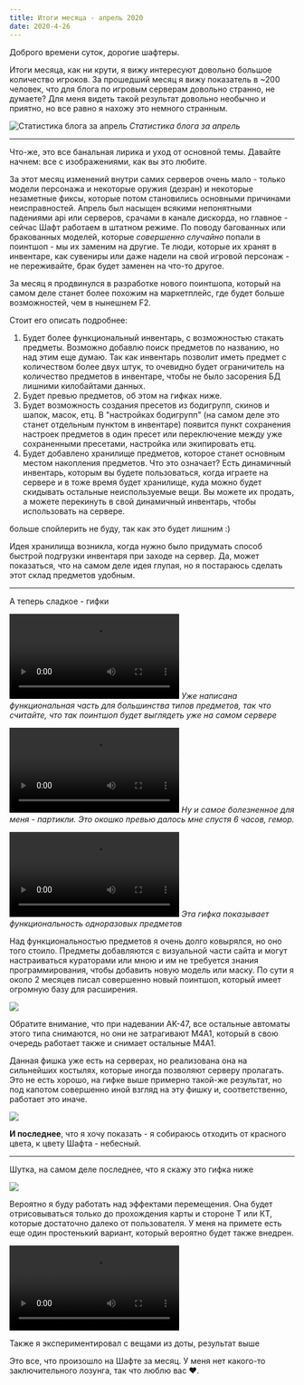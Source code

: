 ```yaml
---
title: Итоги месяца - апрель 2020
date: 2020-4-26
---
```


Доброго времени суток, дорогие шафтеры.

Итоги месяца, как ни крути, я вижу интересуют довольно большое количество игроков. За прошедший месяц я вижу показатель в ~200 человек, что для блога по игровым серверам довольно странно, не думаете? Для меня видеть такой результат довольно необычно и приятно, но все равно я нахожу это немного странным.

![Статистика блога за апрель](https://digital-garden.website.yandexcloud.net/images/archives/lost.png)
*Статистика блога за апрель*

* * *

Что-же, это все банальная лирика и уход от основной темы. Давайте начнем: все с изображениями, как вы это любите.

За этот месяц изменений внутри самих серверов очень мало - только модели персонажа и некоторые оружия (дезран) и некоторые незаметные фиксы, которые потом становились основными причинами неисправностей. Апрель был насыщен всякими непонятными падениями api или серверов, срачами в канале дискорда, но главное - сейчас Шафт работаем в штатном режиме. По поводу багованных или бракованных моделей, которые _совершенно случайно_ попали в поинтшоп - мы их заменим на другие. Те люди, которые их хранят в инвентаре, как сувениры или даже надели на свой игровой персонаж - не переживайте, брак будет заменен на что-то другое.

За месяц я продвинулся в разработке нового поинтшопа, который на самом деле станет более похожим на маркетплейс, где будет больше возможностей, чем в нынешнем F2.

Стоит его описать подробнее:

1.  Будет более функциональный инвентарь, с возможностью стакать предметы. Возможно добавлю поиск предметов по названию, но над этим еще думаю. Так как инвентарь позволит иметь предмет с количеством более двух штук, то очевидно будет ограничитель на количество предметов в инвентаре, чтобы не было засорения БД лишними килобайтами данных.
2.  Будет превью предметов, об этом на гифках ниже.
3.  Будет возможность создания пресетов из бодигрупп, скинов и шапок, масок, етц. В "настройках бодигрупп" (на самом деле это станет отдельным пунктом в инвентаре) появится пункт сохранения настроек предметов в один пресет или переключение между уже сохраненными пресетами, настройка или экипировать етц.
4.  Будет добавлено хранилище предметов, которое станет основным местом накопления предметов. Что это означает? Есть динамичный инвентарь, которым вы будете пользоваться, когда играете на сервере и в тоже время будет хранилище, куда можно будет скидывать остальные неиспользуемые вещи. Вы можете их продать, а можете перекинуть в свой динамичный инвентарь, чтобы использовать на сервере.

больше спойлерить не буду, так как это будет лишним :)

Идея хранилища возникла, когда нужно было придумать способ быстрой подгрузки инвентаря при заходе на сервер. Да, может показаться, что на самом деле идея глупая, но я постараюсь сделать этот склад предметов удобным.

* * *

А теперь сладкое - гифки

<video controls src="https://digital-garden.website.yandexcloud.net/images/archives/shaftcc/bb58b2f2-01ad-40b2-bbfb-c391c585e99f.mp4"></video>
*Уже написана функциональная часть для большинства типов предметов, так что считайте, что так поинтшоп будет выглядеть уже на самом сервере*

<video controls src="https://digital-garden.website.yandexcloud.net/images/archives/shaftcc/a07cf299-3419-4e0b-8ddc-85b99d681025.mp4"></video>
*Ну и самое болезненное для меня - партикли. Это окошко превью далось мне спустя 6 часов, гемор.*

<video controls src="https://digital-garden.website.yandexcloud.net/images/archives/shaftcc/7f6f9cad-e196-4fec-b3db-e54c10c35a6a.webm"></video>
*Эта гифка показывает функциональность одноразовых предметов*

Над функциональностью предметов я очень долго ковырялся, но оно того стоило. Предметы добавляются с визуальной части сайта и могут настраиваться кураторами или мною и им не требуется знания программирования, чтобы добавить новую модель или маску. По сути я около 2 месяцев писал совершенно новый поинтшоп, который имеет огромную базу для расширения.

![](https://digital-garden.website.yandexcloud.net/images/archives/shaftcc/34cfdcb2-0694-4dcb-b4a8-293f4ed06d48.gif)

Обратите внимание, что при надевании AK-47, все остальные автоматы этого типа снимаются, но они не затрагивают M4A1, который в свою очередь работает также и снимает остальные M4A1. 

Данная фишка уже есть на серверах, но реализована она на сильнейших костылях, которые иногда позволяют серверу пролагать. Это не есть хорошо, на гифке выше примерно такой-же результат, но под капотом совершенно иной взгляд на эту фишку и, соответственно, работает это иначе.

![](https://digital-garden.website.yandexcloud.net/images/archives/shaftcc/ad4e94c2-170d-428b-8da4-5763b337f832.gif)

**И последнее**, что я хочу показать - я собираюсь отходить от красного цвета, к цвету Шафта - небесный.

* * *

Шутка, на самом деле последнее, что я скажу это гифка ниже

![](https://digital-garden.website.yandexcloud.net/images/archives/shaftcc/1e344b35-2670-4977-b6aa-2c772210105a.gif)

Вероятно я буду работать над эффектами перемещения. Она будет отрисовываться только до прохождения карты и стороне Т или КТ, которые достаточно далеко от пользователя. У меня на примете есть еще один простенький вариант, который вероятно будет также внедрен.

<video controls src="https://digital-garden.website.yandexcloud.net/images/archives/shaftcc/b0f1c340-f9c3-46fc-bef3-f9a6a70e5559.mp4"></video>

Также я экспериментировал с вещами из доты, результат выше

Это все, что произошло на Шафте за месяц. У меня нет какого-то заключительного лозунга, так что люблю вас **❤**.
